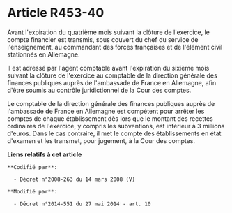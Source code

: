 # Article R453-40

Avant l'expiration du quatrième mois suivant la clôture de l'exercice, le compte financier est transmis, sous couvert du chef
du service de l'enseignement, au commandant des forces françaises et de l'élément civil stationnés en Allemagne. 

Il est adressé par l'agent comptable avant l'expiration du sixième mois suivant la clôture de l'exercice au  comptable de la
direction générale des finances publiques auprès de l'ambassade de France en Allemagne, afin d'être soumis au contrôle
juridictionnel de la Cour des comptes. 

Le  comptable de la direction générale des finances publiques auprès de l'ambassade de France en Allemagne est compétent pour
arrêter les comptes de chaque établissement dès lors que le montant des recettes ordinaires de l'exercice, y compris les
subventions, est inférieur à 3 millions d'euros. Dans le cas contraire, il met le compte des établissements en état d'examen
et les transmet, pour jugement, à la Cour des comptes.

**Liens relatifs à cet article**

	**Codifié par**:

	  - Décret n°2008-263 du 14 mars 2008 (V)

	**Modifié par**:

	  - Décret n°2014-551 du 27 mai 2014 - art. 10
